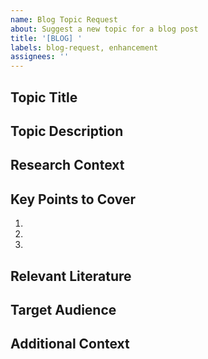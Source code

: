 ```yaml
---
name: Blog Topic Request
about: Suggest a new topic for a blog post
title: '[BLOG] '
labels: blog-request, enhancement
assignees: ''
---
```


## Topic Title
<!-- Provide a clear title for the blog topic you'd like to see covered -->

## Topic Description
<!-- Describe what aspects of the topic you'd like to see discussed -->

## Research Context
<!-- Explain how this topic relates to computational multiphase physics or soft matter -->

## Key Points to Cover
<!-- List specific points or questions you'd like the blog to address -->
1. 
2. 
3. 

## Relevant Literature
<!-- Optional: List any papers, books, or resources related to this topic -->

## Target Audience
<!-- Who would benefit most from this blog post? (e.g., beginners, researchers, etc.) -->

## Additional Context
<!-- Add any other context, figures, or examples that might be helpful -->
